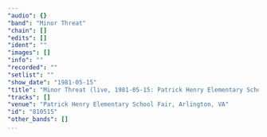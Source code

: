 ```yaml
---
"audio": {}
"band": "Minor Threat"
"chain": []
"edits": []
"ident": ""
"images": []
"info": ""
"recorded": ""
"setlist": ""
"show_date": "1981-05-15"
"title": "Minor Threat (live, 1981-05-15: Patrick Henry Elementary School Fair, Arlington, VA)"
"tracks": []
"venue": "Patrick Henry Elementary School Fair, Arlington, VA"
"id": "810515"
"other_bands": []
...
```

